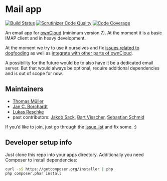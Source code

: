 Mail app
============

[![Build Status](https://travis-ci.org/owncloud/mail.svg?branch=master)](https://travis-ci.org/owncloud/mail)
[![Scrutinizer Code Quality](https://scrutinizer-ci.com/g/owncloud/mail/badges/quality-score.png?b=master)](https://scrutinizer-ci.com/g/owncloud/mail/?branch=master)
[![Code Coverage](https://scrutinizer-ci.com/g/owncloud/mail/badges/coverage.png?b=master)](https://scrutinizer-ci.com/g/owncloud/mail/?branch=master)

An email app for [ownCloud](https://owncloud.org) (minimum version 7). At the moment it is a basic IMAP client and in heavy development.

At the moment we try to use it ourselves and fix [issues related to dogfooding](https://github.com/owncloud/mail/issues?q=is%3Aopen+is%3Aissue+label%3Adogfood) as well as [integrate with other parts of ownCloud](https://github.com/owncloud/mail/issues?q=is%3Aopen+is%3Aissue+label%3Aintegration).

A possibility for the future would be to also have it be a dedicated email server. But that would always be optional, require additional dependencies and is out of scope for now.


Maintainers
-----------
- [Thomas Müller](https://github.com/DeepDiver1975)
- [Jan C. Borchardt](https://github.com/jancborchardt)
- [Lukas Reschke](https://github.com/LukasReschke)
- past contributors: [Jakob Sack](https://github.com/jakobsack), [Bart Visscher](https://github.com/bartv2), [Sebastian Schmid](https://github.com/sebastian-schmid)

If you’d like to join, just go through the [issue list](https://github.com/owncloud/mail/issues) and fix some. :)

Developer setup info
--------------------
Just clone this repo into your apps directory. Additionally you need Composer to install dependencies:
```bash
curl -sS https://getcomposer.org/installer | php
php composer.phar install
```
